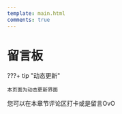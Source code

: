 ```yaml
---
template: main.html
comments: true
---
```


# 留言板

???+ tip "动态更新"

    本页面为动态更新界面

您可以在本章节评论区打卡或是留言OvO